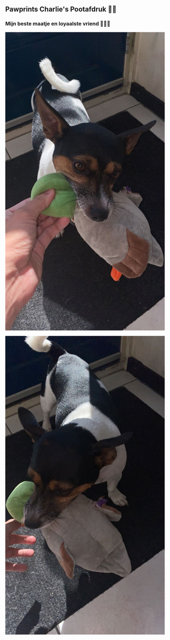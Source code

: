 ## Pawprints Charlie's Pootafdruk 🐕‍🦺
### Mijn beste maatje en loyaalste vriend 🦴🐾💘
![Charlie1](https://github.com/darryldejong/readme-assets/blob/f1a34213f45f5fc4028c00360156cde73aeed09c/charlieduck.jpg)

![Charlie2](https://github.com/darryldejong/readme-assets/blob/a897838077cac0f4b7da432928e9c86f39b1817c/charlieduck2.jpg)
